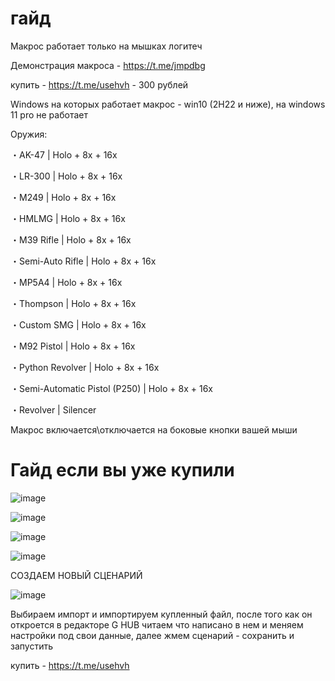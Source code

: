 # гайд

Макрос работает только на мышках логитеч

Демонстрация макроса - https://t.me/jmpdbg

купить - https://t.me/usehvh   -  300 рублей

Windows на которых работает макрос - win10 (2H22 и ниже), на windows 11 pro не работает

Оружия:

・AK-47 | Holo + 8x + 16x

・LR-300 | Holo + 8x + 16x

・M249 | Holo + 8x + 16x

・HMLMG | Holo + 8x + 16x

・M39 Rifle | Holo + 8x + 16x

・Semi-Auto Rifle | Holo + 8x + 16x

・MP5A4 | Holo + 8x + 16x

・Thompson | Holo + 8x + 16x

・Custom SMG | Holo + 8x + 16x

・M92 Pistol | Holo + 8x + 16x

・Python Revolver | Holo + 8x + 16x

・Semi-Automatic Pistol (P250) | Holo + 8x + 16x

・Revolver | Silencer

Макрос включается\отключается на боковые кнопки вашей мыши 


# Гайд если вы уже купили 

![image](https://github.com/user-attachments/assets/0b3ad341-f003-4f23-a523-9b1c3503695f)


![image](https://github.com/user-attachments/assets/4d7390ac-0bce-45ae-86a6-0e1f1fce2674)


![image](https://github.com/user-attachments/assets/81b07f2c-0872-47cf-898f-ef4350bf36ec)


![image](https://github.com/user-attachments/assets/9173a5a4-d386-4309-a193-83994fae87a1)

СОЗДАЕМ НОВЫЙ СЦЕНАРИЙ

![image](https://github.com/user-attachments/assets/8ec08414-bb6a-42f8-96c2-17dceee27266)

Выбираем импорт и импортируем купленный файл, после того как он откроется в редакторе G HUB читаем что написано в нем и меняем настройки под свои данные, далее жмем сценарий - сохранить и запустить


купить - https://t.me/usehvh
